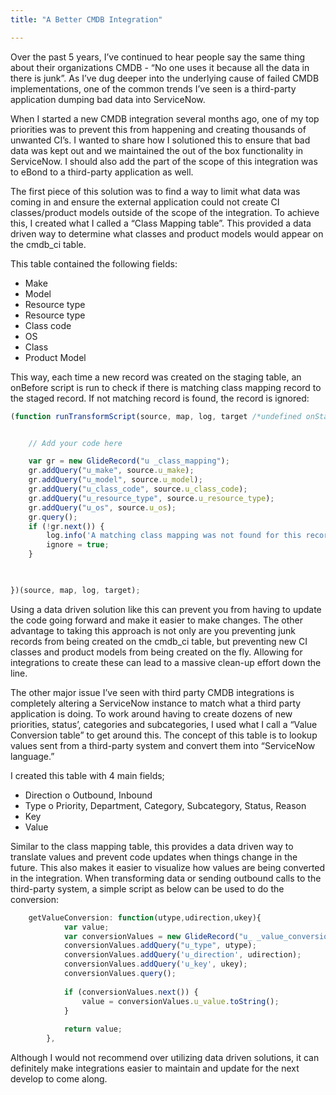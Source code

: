```yaml
---
title: "A Better CMDB Integration"

---
```



Over the past 5 years, I’ve continued to hear people say the same thing about their organizations CMDB - “No one uses it because all the data in there is junk”.  As I’ve dug deeper into the underlying cause of failed CMDB implementations, one of the common trends I’ve seen is a third-party application dumping bad data into ServiceNow.

When I started a new CMDB integration several months ago, one of my top priorities was to prevent this from happening and creating thousands of unwanted CI’s.  I wanted to share how I solutioned this to ensure that bad data was kept out and we maintained the out of the box functionality in ServiceNow.  I should also add the part of the scope of this integration was to eBond to a third-party application as well.

The first piece of this solution was to find a way to limit what data was coming in and ensure the external application could not create CI classes/product models outside of the scope of the integration.  To achieve this, I created what I called a “Class Mapping table”.  This provided a data driven way to determine what classes and product models would appear on the cmdb_ci table.

This table contained the following fields:
-	Make 
-	Model
-	Resource type
-	Resource type
-	Class code
-	OS
-	Class
-	Product Model


This way, each time a new record was created on the staging table, an onBefore script is run to check if there is matching class mapping record to the staged record.  If not matching record is found, the record is ignored: 

```javascript
(function runTransformScript(source, map, log, target /*undefined onStart*/ ) {


	// Add your code here

	var gr = new GlideRecord("u _class_mapping");
	gr.addQuery("u_make", source.u_make);
	gr.addQuery("u_model", source.u_model);
	gr.addQuery("u_class_code", source.u_class_code);
	gr.addQuery("u_resource_type", source.u_resource_type);
	gr.addQuery("u_os", source.u_os);
	gr.query();
	if (!gr.next()) {
		log.info('A matching class mapping was not found for this record');
		ignore = true;
	}
	


})(source, map, log, target);
```

Using a data driven solution like this can prevent you from having to update the code going forward and make it easier to make changes.  The other advantage to taking this approach is not only are you preventing junk records from being created on the cmdb_ci table, but preventing new CI classes and product models from being created on the fly.  Allowing for integrations to create these can lead to a massive clean-up effort down the line. 

The other major issue I’ve seen with third party CMDB integrations is completely altering a ServiceNow instance to match what a third party application is doing.  To work around having to create dozens of new priorities, status’, categories and subcategories, I used what I call a “Value Conversion table” to get around this.  The concept of this table is to lookup values sent from a third-party system and convert them into “ServiceNow language.”

I created this table with 4 main fields;
-	Direction
o	Outbound, Inbound
-	Type
o	Priority, Department, Category, Subcategory, Status, Reason
-	Key
-	Value

Similar to the class mapping table, this provides a data driven way to translate values and prevent code updates when things change in the future.  This also makes it easier to visualize how values are being converted in the integration.  When transforming data or sending outbound calls to the third-party system, a simple script as below can be used to do the conversion:

```javascript
	getValueConversion: function(utype,udirection,ukey){
			var value;
			var conversionValues = new GlideRecord("u_ _value_conversions");
			conversionValues.addQuery("u_type", utype);
			conversionValues.addQuery('u_direction', udirection);
			conversionValues.addQuery('u_key', ukey);
			conversionValues.query();
			
			if (conversionValues.next()) {
				value = conversionValues.u_value.toString();
			}
			
			return value;
		},
```

Although I would not recommend over utilizing data driven solutions, it can definitely make integrations easier to maintain and update for the next develop to come along.
